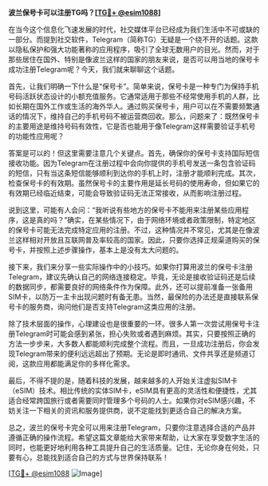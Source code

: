**波兰保号卡可以注册TG吗？[[TG💪+ @esim1088](https://t.me/s/esim1088)]**

在当今这个信息化飞速发展的时代，社交媒体平台已经成为我们生活中不可或缺的一部分。而提到社交软件，Telegram（简称TG）无疑是一个绕不开的话题。这款以隐私保护和强大功能著称的应用程序，吸引了全球无数用户的目光。然而，对于那些居住在国外、特别是像波兰这样的国家的朋友来说，是否可以用当地的保号卡成功注册Telegram呢？今天，我们就来聊聊这个话题。

首先，让我们明确一下什么是“保号卡”。简单来说，保号卡是一种专门为保持手机号码活跃状态设计的小额充值服务。它通常适用于那些不经常使用手机的人群，比如长期在国外工作或生活的海外华人。通过购买保号卡，用户可以在不需要频繁通话的情况下，维持自己的手机号码不被运营商回收。那么，问题来了：既然保号卡的主要用途是维持号码有效性，它是否也能用于像Telegram这样需要验证手机号的功能性应用呢？

答案是可以的！但这里需要注意几个关键点。首先，确保你的保号卡支持国际短信接收功能。因为Telegram在注册过程中会向你提供的手机号发送一条包含验证码的短信，只有当这条短信能够顺利到达你的手机上时，注册才能顺利完成。其次，检查保号卡的有效期。虽然保号卡的主要作用是延长号码的使用寿命，但如果它的有效期已经临近结束，可能会导致验证码无法正常接收，从而影响注册过程。

说到这里，可能有人会问：“我听说有些地方的保号卡不能用来注册某些应用程序，这是真的吗？”确实，在某些情况下，由于网络环境或者政策限制，特定地区的保号卡可能无法完成特定应用的注册。不过，这种情况并不常见，尤其是在像波兰这样相对开放且互联网普及率较高的国家。因此，只要你选择正规渠道购买的保号卡，并按照上述步骤操作，基本上是没有太大问题的。

接下来，我们来分享一些实际操作中的小技巧。如果你打算用波兰的保号卡注册Telegram，建议先确认自己的网络连接稳定。毕竟，无论是接收验证码还是后续的数据同步，都需要良好的网络条件作为保障。此外，还可以提前准备一张备用SIM卡，以防万一主卡出现问题时有备无患。当然，最保险的办法还是直接联系保号卡的服务商，询问他们是否支持Telegram这类应用的注册。

除了技术层面的操作，心理建设也是很重要的一环。很多人第一次尝试用保号卡注册Telegram时可能会感到紧张，担心失败或者遇到麻烦。其实，只要按照正确的方法一步步来，大多数人都能顺利完成整个流程。而且，一旦成功注册后，你会发现Telegram带来的便利远远超出了预期。无论是即时通讯、文件共享还是频道订阅，这款应用都能满足你的多样化需求。

最后，不得不提的是，随着科技的发展，越来越多的人开始关注虚拟SIM卡（eSIM）技术。相比传统的实体SIM卡，eSIM具有更高的灵活性和便捷性，尤其适合经常跨国旅行或者需要同时管理多个号码的人士。如果你对eSIM感兴趣，不妨关注一下相关的资讯和服务提供商，说不定能找到更适合自己的解决方案。

总之，波兰的保号卡完全可以用来注册Telegram，只要你注意选择合适的产品并遵循正确的操作流程。希望这篇文章能给大家带来帮助，让大家在享受数字生活的同时，也能更好地利用各种工具提升自己的生活质量。记住，无论你身在何处，只要有心，总能找到适合自己的方式与世界保持联系！

[[TG💪+ @esim1088](https://t.me/s/esim1088) ![Image](https://i.postimg.cc/4NQfJmqS/Snipaste-2025-05-13-00-14-12.png)]